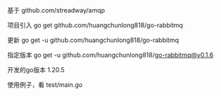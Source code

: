 基于 github.com/streadway/amqp

项目引入
go get github.com/huangchunlong818/go-rabbitmq

更新
go get -u github.com/huangchunlong818/go-rabbitmq

指定版本
go get -u github.com/huangchunlong818/go-rabbitmq@v0.1.6

开发的go版本 1.20.5

使用例子，看 test/main.go
